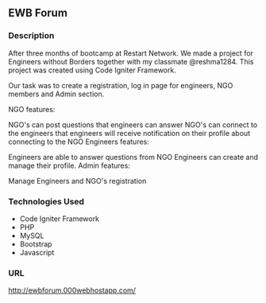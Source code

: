 ## EWB Forum

### Description 
 After three months of bootcamp at Restart Network. We made a project for Engineers without Borders together with my classmate @reshma1284. This project was created using Code Igniter Framework.

Our task was to create a registration, log in page for engineers, NGO members and Admin section.

NGO features:

NGO's can post questions that engineers can answer NGO's can connect to the engineers that engineers will receive notification on their profile about connecting to the NGO Engineers features:

Engineers are able to answer questions from NGO Engineers can create and manage their profile. Admin features:

Manage Engineers and NGO's registration

### Technologies Used 
* Code Igniter Framework 
* PHP 
* MySQL 
* Bootstrap
* Javascript

### URL 
http://ewbforum.000webhostapp.com/
